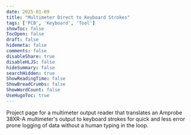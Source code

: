 ```yaml
---
date: 2025-01-09
title: "Multimeter Direct to Keyboard Strokes"
tags: ['PCB', 'Keyboard', 'Tool']
showToc: false
TocOpen: false
draft: false
hidemeta: false
comments: false
disableShare: true
disableHLJS: false
hideSummary: false
searchHidden: true
ShowReadingTime: false
ShowBreadCrumbs: false
ShowWordCount: false
UseHugoToc: true
---
```


Project page for a multimeter output reader that translates an Amprobe 38XR-A multimeter's output to keyboard strokes for quick and less error prone logging of data without a human typing in the loop.
